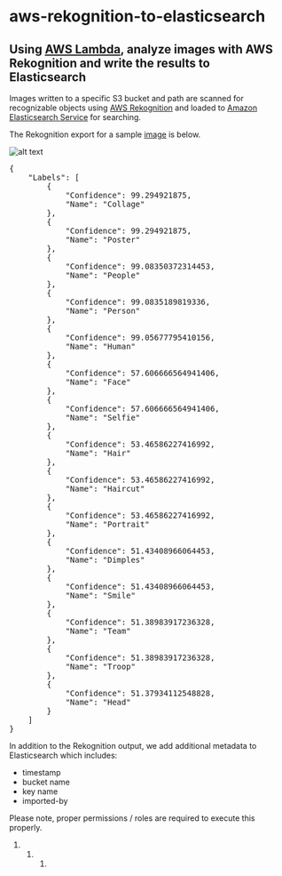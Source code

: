 # aws-rekognition-to-elasticsearch

## Using [AWS Lambda](https://aws.amazon.com/lambda/), analyze images with AWS Rekognition and write the results to Elasticsearch

Images written to a specific S3 bucket and path are scanned for recognizable objects using [AWS Rekognition](https://aws.amazon.com/rekognition/) and loaded to [Amazon Elasticsearch Service](https://aws.amazon.com/elasticsearch-service/) for searching. 

The Rekognition export for a sample [image](https://awsdmg.com/images/rekognition.jpg) is below.

![alt text](https://awsdmg.com/images/rekognition.jpg "Rekognition Sample Image")


<pre>
{
    "Labels": [
        {
            "Confidence": 99.294921875,
            "Name": "Collage"
        },
        {
            "Confidence": 99.294921875,
            "Name": "Poster"
        },
        {
            "Confidence": 99.08350372314453,
            "Name": "People"
        },
        {
            "Confidence": 99.0835189819336,
            "Name": "Person"
        },
        {
            "Confidence": 99.05677795410156,
            "Name": "Human"
        },
        {
            "Confidence": 57.606666564941406,
            "Name": "Face"
        },
        {
            "Confidence": 57.606666564941406,
            "Name": "Selfie"
        },
        {
            "Confidence": 53.46586227416992,
            "Name": "Hair"
        },
        {
            "Confidence": 53.46586227416992,
            "Name": "Haircut"
        },
        {
            "Confidence": 53.46586227416992,
            "Name": "Portrait"
        },
        {
            "Confidence": 51.43408966064453,
            "Name": "Dimples"
        },
        {
            "Confidence": 51.43408966064453,
            "Name": "Smile"
        },
        {
            "Confidence": 51.38983917236328,
            "Name": "Team"
        },
        {
            "Confidence": 51.38983917236328,
            "Name": "Troop"
        },
        {
            "Confidence": 51.37934112548828,
            "Name": "Head"
        }
    ]
}
</pre>

In addition to the Rekognition output, we add additional metadata to Elasticsearch which includes:

* timestamp
* bucket name
* key name
* imported-by

Please note, proper permissions / roles are required to execute this properly. 
1. 1. 1. 